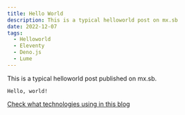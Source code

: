 ```yaml
---
title: Hello World
description: This is a typical helloworld post on mx.sb
date: 2022-12-07
tags:
  - Helloworld
  - Eleventy
  - Deno.js
  - Lume
---
```

This is a typical helloworld post published on mx.sb. 

```
Hello, world!
```

[Check what technologies using in this blog](/about/)
